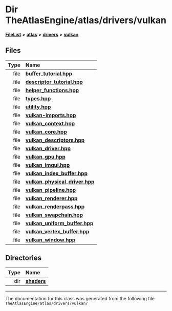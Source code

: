 

# Dir TheAtlasEngine/atlas/drivers/vulkan



[**FileList**](files.md) **>** [**atlas**](dir_1e6ffef027cfcf7ded3287660b505c9f.md) **>** [**drivers**](dir_1605561db8076fbb4262fa758aa3edc0.md) **>** [**vulkan**](dir_d1501d70e56e021a40f9d93dd0e2ca19.md)












## Files

| Type | Name |
| ---: | :--- |
| file | [**buffer\_tutorial.hpp**](buffer__tutorial_8hpp.md) <br> |
| file | [**descriptor\_tutorial.hpp**](descriptor__tutorial_8hpp.md) <br> |
| file | [**helper\_functions.hpp**](drivers_2vulkan_2helper__functions_8hpp.md) <br> |
| file | [**types.hpp**](drivers_2vulkan_2types_8hpp.md) <br> |
| file | [**utility.hpp**](utility_8hpp.md) <br> |
| file | [**vulkan-imports.hpp**](vulkan-imports_8hpp.md) <br> |
| file | [**vulkan\_context.hpp**](vulkan__context_8hpp.md) <br> |
| file | [**vulkan\_core.hpp**](vulkan__core_8hpp.md) <br> |
| file | [**vulkan\_descriptors.hpp**](vulkan__descriptors_8hpp.md) <br> |
| file | [**vulkan\_driver.hpp**](vulkan__driver_8hpp.md) <br> |
| file | [**vulkan\_gpu.hpp**](vulkan__gpu_8hpp.md) <br> |
| file | [**vulkan\_imgui.hpp**](vulkan__imgui_8hpp.md) <br> |
| file | [**vulkan\_index\_buffer.hpp**](vulkan__index__buffer_8hpp.md) <br> |
| file | [**vulkan\_physical\_driver.hpp**](vulkan__physical__driver_8hpp.md) <br> |
| file | [**vulkan\_pipeline.hpp**](vulkan__pipeline_8hpp.md) <br> |
| file | [**vulkan\_renderer.hpp**](vulkan__renderer_8hpp.md) <br> |
| file | [**vulkan\_renderpass.hpp**](vulkan__renderpass_8hpp.md) <br> |
| file | [**vulkan\_swapchain.hpp**](vulkan__swapchain_8hpp.md) <br> |
| file | [**vulkan\_uniform\_buffer.hpp**](vulkan__uniform__buffer_8hpp.md) <br> |
| file | [**vulkan\_vertex\_buffer.hpp**](vulkan__vertex__buffer_8hpp.md) <br> |
| file | [**vulkan\_window.hpp**](vulkan__window_8hpp.md) <br> |


## Directories

| Type | Name |
| ---: | :--- |
| dir | [**shaders**](dir_9b3214b9b707733a210e487fc36953eb.md) <br> |

























































------------------------------
The documentation for this class was generated from the following file `TheAtlasEngine/atlas/drivers/vulkan/`

